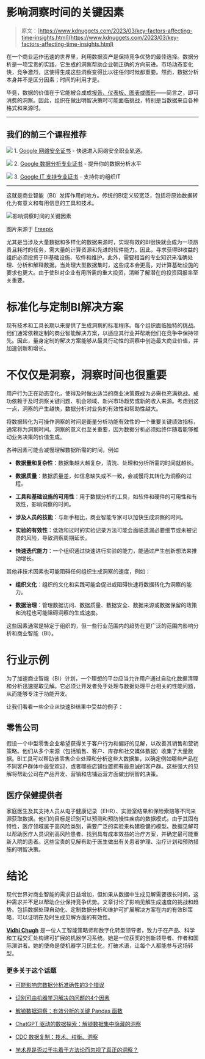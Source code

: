 # 影响洞察时间的关键因素

> 原文：[https://www.kdnuggets.com/2023/03/key-factors-affecting-time-insights.html](https://www.kdnuggets.com/2023/03/key-factors-affecting-time-insights.html)

在一个商业运作迅速的世界里，利用数据资产是保持竞争优势的最佳选择。数据分析是一项宝贵的实践，它生成的洞察帮助企业朝正确的方向前进。市场动态变化快，竞争激烈，这使得生成这些洞察变得比以往任何时候都重要。然而，数据分析本身并不是区分因素；时间的利用才是。

毕竟，数据的价值在于它能被合成成[报告、仪表板、图表或图形](https://www.ibm.com/topics/business-intelligence)——简言之，即可消费的洞察。因此，组织在做出明智决策时可能面临挑战，特别是当数据来自各种格式和来源时。

* * *

## 我们的前三个课程推荐

![](../Images/0244c01ba9267c002ef39d4907e0b8fb.png) 1\. [Google 网络安全证书](https://www.kdnuggets.com/google-cybersecurity) - 快速进入网络安全职业轨道。

![](../Images/e225c49c3c91745821c8c0368bf04711.png) 2\. [Google 数据分析专业证书](https://www.kdnuggets.com/google-data-analytics) - 提升你的数据分析水平

![](../Images/0244c01ba9267c002ef39d4907e0b8fb.png) 3\. [Google IT 支持专业证书](https://www.kdnuggets.com/google-itsupport) - 支持你的组织IT

* * *

这就是商业智能（BI）发挥作用的地方。传统的BI定义较宽泛，包括将原始数据转化为有意义和有用信息的工具和技术。

![影响洞察时间的关键因素](../Images/10a8b44e0d97c0f7bafa53fa86c33a26.png)

图片来源于 [Freepik](https://www.freepik.com/free-photo/businesswoman-using-tablet-analysis-graph-company-finance-strategy-statistics-success-concept-planning-future-office-room_16068533.htm#query=insights&position=3&from_view=search&track=sph)

尤其是当涉及大量数据和多样化的数据来源时，实现有效的BI很快就会成为一项昂贵且耗时的任务，需大量的计算资源和先进的软件能力。因此，寻求获得BI收益的组织必须投资于BI基础设施、软件和维护。此外，需要相当的专业知识来准确处理、分析和解释数据。当处理大型数据集时，这些成本会更高，对计算基础设施的要求也更大。由于使BI对企业有用所需的重大投资，清晰了解潜在的投资回报率至关重要。

# 标准化与定制BI解决方案

现有技术和工具长期以来提供了生成洞察的标准程序。每个组织面临独特的挑战。他们通常依赖定制的商业智能解决方案，以适应其行业并帮助他们在竞争中保持领先。因此，量身定制的解决方案能够从最具行动性的洞察中创造最大商业价值，并加速创新和增长。

# 不仅仅是洞察，洞察时间也很重要

用户行为正在动态变化，使得及时做出适当的商业决策既成为必需也充满挑战。成功依赖于及时洞察关键问题、机会领域、新兴市场趋势或新的收入来源。考虑到这一点，洞察的产生越快，数据分析对业务的有效性和帮助性越大。

将数据转化为可操作洞察的时间是衡量分析功能有效性的一个重要关键绩效指标，通常称为洞察时间。洞察的意义也至关重要，因为数据分析必须始终伴随着能够推动业务决策的价值生成。

各种因素可能会减慢理解数据所需的时间，例如

+   **数据量和复杂性**：数据集越大越复杂，清洗、处理和分析所需的时间就越长。

+   **数据质量**：数据质量差，如信息缺失或不一致，会减慢将其转化为洞察的过程。

+   **工具和基础设施的可用性**：用于数据分析的工具，如软件和硬件的可用性和有效性，影响洞察的时间。

+   **涉及人员的技能**：与新手相比，商业智能专家可以加快生成洞察的时间。

+   **实验的有效性**：低效和过时的实验记录方法可能会面临遗漏必要细节或未被记录的风险，导致洞察周期延长。

+   **快速迭代能力**：一个组织通过快速进行实验的能力，能通过产生创新想法来推动增长。

其他非技术因素也可能阻碍任何组织生成洞察的速度，例如：

+   **组织文化**：组织的文化和实践可能会促进或阻碍快速将数据转化为洞察的能力。

+   **数据治理**：管理数据访问、数据质量、数据安全、数据来源或数据保留的政策和流程也可能阻碍洞察的生成速度。

这些因素通常是特定于组织的，但一些行业范围内的趋势在更广泛的范围内影响分析和商业智能（BI）。

# 行业示例

为了加速商业智能（BI）计划，一个理想的平台应当允许用户通过自动化数据清理和分析迅速提取见解。它必须让开发者免于处理与数据处理平台相关的性能问题，从而能够专注于功能开发。

让我们看看一些企业从快速BI结果中受益的例子：

## 零售公司

假设一个中型零售企业希望获得关于客户行为和偏好的见解，以改善其销售和营销策略。他们从多个来源（包括销售、客户、库存和社交媒体数据）收集了大量数据。BI工具可以帮助该零售企业处理和分析这些大数据集，以确定例如哪些产品在不同客户群体中最受欢迎，或者哪些店铺位置拥有最忠诚的客户群。这些强大的见解将帮助公司在产品开发、营销和店铺运营方面做出明智的决策。

## 医疗保健提供者

家庭医生及其支持人员从电子健康记录（EHR）、实验室结果和保险索赔等不同来源获取数据。他们的目标是识别可以预测和预防慢性疾病的数据模式。由于其固有特性，医疗领域属于高风险类别，需要广泛的实验来构建稳健的模型。数据见解可以帮助医疗人员识别高风险患者、找到具有成本效益的治疗方案，并确定最可能重新入院的患者。这些宝贵的见解有助于医生做出有关患者护理、治疗计划和预防措施的明智决策。

# 结论

现代世界对商业智能的需求日益增加，但如果从数据中生成见解需要很长时间，这种需求并不足以帮助企业保持竞争优势。文章讨论了影响见解生成速度的挑战和趋势。包括数据处理自动化、定制数据分析和维护可扩展解决方案在内的有效BI策略，可以证明在及时生成见解方面的有效性。

**[Vidhi Chugh](https://vidhi-chugh.medium.com/)** 是一位人工智能策略师和数字化转型领导者，致力于在产品、科学和工程交汇处构建可扩展的机器学习系统。她是一位获奖的创新领导者、作者和国际演讲者。她的使命是使机器学习民主化，打破术语，让每个人都能参与这场转型。

### 更多关于这个话题

+   [可能影响您数据分析准确性的3个错误](https://www.kdnuggets.com/2023/03/3-mistakes-could-affecting-accuracy-data-analytics.html)

+   [识别可由机器学习解决的问题的4个因素](https://www.kdnuggets.com/2022/04/4-factors-identify-machine-learning-solvable-problems.html)

+   [解锁数据洞察：有效分析的关键 Pandas 函数](https://www.kdnuggets.com/unlocking-data-insights-key-pandas-functions-for-effective-analysis)

+   [ChatGPT 驱动的数据探索：解锁数据集中隐藏的洞察](https://www.kdnuggets.com/2023/07/chatgptpowered-data-exploration-unlock-hidden-insights-dataset.html)

+   [CDC 数据复制：技术、权衡、洞察](https://www.kdnuggets.com/2023/08/cdc-data-replication-techniques-tradeoffs-insights.html)

+   [学术界是否过于执着于方法论而忽视了真正的洞察？](https://www.kdnuggets.com/is-academia-obsessing-over-methodology-at-the-cost-of-true-insights)
